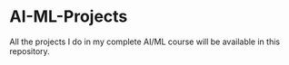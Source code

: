 # AI-ML-Projects
All the projects I do in my complete AI/ML course will be available in this repository.
